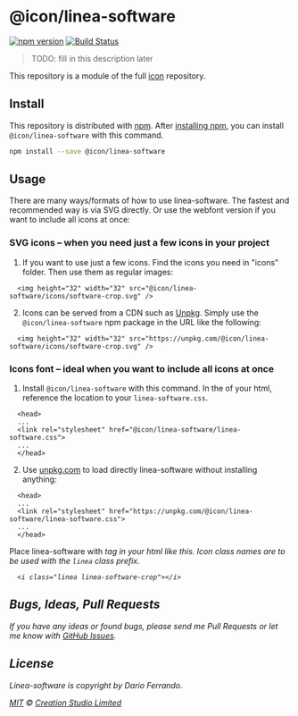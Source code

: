 # @icon/linea-software

[![npm version](https://img.shields.io/npm/v/@icon/linea-software.svg)](https://www.npmjs.org/package/@icon/linea-software)
[![Build Status](https://travis-ci.org/icon/icon.svg?branch=master)](https://travis-ci.org/icon/icon)

> TODO: fill in this description later

This repository is a module of the full [icon][icon] repository.

## Install

This repository is distributed with [npm]. After [installing npm][install-npm], you can install `@icon/linea-software` with this command.

```bash
npm install --save @icon/linea-software
```

## Usage

There are many ways/formats of how to use linea-software. The fastest and recommended way is via SVG directly. Or use the webfont version if you want to include all icons at once:

### SVG icons – when you need just a few icons in your project

  1. If you want to use just a few icons. Find the icons you need in "icons" folder. Then use them as regular images:

```
  <img height="32" width="32" src="@icon/linea-software/icons/software-crop.svg" />
```

  2. Icons can be served from a CDN such as [Unpkg][Unpkg]. Simply use the `@icon/linea-software` npm package in the URL like the following:

```
  <img height="32" width="32" src="https://unpkg.com/@icon/linea-software/icons/software-crop.svg" />
```

### Icons font – ideal when you want to include all icons at once

  1. Install `@icon/linea-software` with this command. In the <head> of your html, reference the location to your `linea-software.css`.

```
  <head>
  ...
  <link rel="stylesheet" href="@icon/linea-software/linea-software.css">
  ...
  </head>
```

  2. Use [unpkg.com][Unpkg] to load directly linea-software without installing anything:

```
  <head>
  ...
  <link rel="stylesheet" href="https://unpkg.com/@icon/linea-software/linea-software.css">
  ...
  </head>
```

  Place linea-software with <i> tag in your html like this. Icon class names are to be used with the `linea` class prefix.

```
  <i class="linea linea-software-crop"></i>
```


## Bugs, Ideas, Pull Requests

If you have any ideas or found bugs, please send me Pull Requests or let me know with [GitHub Issues][github issues].

## License

Linea-software is copyright by Dario Ferrando.

[MIT](./LICENSE) &copy; [Creation Studio Limited](https://creationstudio.com/)

[icon]: https://github.com/icon/icon
[docs]: http://icon.github.io/
[npm]: https://www.npmjs.com/
[install-npm]: https://docs.npmjs.com/getting-started/installing-node
[sass]: http://sass-lang.com/
[github issues]: https://github.com/thecreation/icons/issues
[Unpkg]: https://unpkg.com